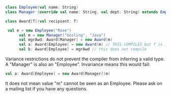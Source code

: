 ```scala
class Employee(val name: String)
class Manager (override val name: String, val dept: String) extends Employee(name)

class Award[T](val recipient: T)

 val e = new Employee("Rose")
	  val m = new Manager("Gosling", "Java")
	  val mgrAwd: Award[Manager] = new Award(m)
	  val a: Award[Employee] = new Award(m) // THIS COMPILES but T is invariant
	  val b: Award[Employee] = mgrAwd // this does not compile
```
Variance restrictions do not prevent the compiler from inferring a valid type. A "Manager" is also an "Employee". Invariance means this would fail:
```scala
val a: Award[Employee] = new Award[Manager](m)
```
It does not mean value "m" cannot be seen as an Employee. Please ask on a mailing list if you have any questions.
